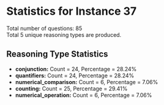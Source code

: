 # Statistics for Instance 37<br/>
Total number of questions: 85<br/>
Total 5 unique reasoning types are produced.<br/>
## Reasoning Type Statistics<br/>
- **conjunction:** Count = 24, Percentage = 28.24%<br/>
- **quantifiers:** Count = 24, Percentage = 28.24%<br/>
- **numerical_comparison:** Count = 6, Percentage = 7.06%<br/>
- **counting:** Count = 25, Percentage = 29.41%<br/>
- **numerical_operation:** Count = 6, Percentage = 7.06%<br/>
